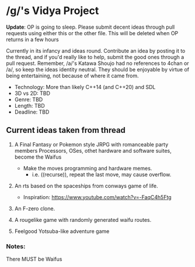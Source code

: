 # /g/'s Vidya Project

**Update**: OP is going to sleep. Please submit decent ideas through pull requests using either this or the other file. This will be deleted when OP returns in a few hours

Currently in its infancy and ideas round. Contribute an idea by posting it to the thread, and if you'd really like to help, submit the good ones through a pull request.
Remember, /a/'s Katawa Shoujo had no references to 4chan or /a/, so keep the ideas identity neutral. They should be enjoyable by virtue of being entertaining, not because of where it came from.

- Technology: More than likely C++14 (and C++20) and SDL
- 3D vs 2D: TBD
- Genre: TBD
- Length: TBD
- Deadline: TBD

## Current ideas taken from thread

1. A Final Fantasy or Pokemon style JRPG with romanceable party members
Processors, OSes, othet hardware and software suites, become the Waifus
   - Make the moves programming and hardware memes.
     - i.e. ((recurse)), repeat the last move, may cause overflow.

2. An rts based on the spaceships from conways game of life. 
   - Inspiration: https://www.youtube.com/watch?v=-FaqC4h5Ftg

3. An F-zero clone.

4. A rougelike game with randomly generated waifu routes.

5. Feelgood Yotsuba-like adventure game

### Notes:
There MUST be Waifus
